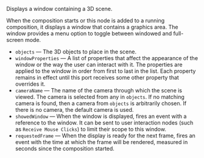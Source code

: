 Displays a window containing a 3D scene.

When the composition starts or this node is added to a running composition, it displays a window that contains a graphics area. The window provides a menu option to toggle between windowed and full-screen mode.

   - `objects` — The 3D objects to place in the scene.
   - `windowProperties` — A list of properties that affect the appearance of the window or the way the user can interact with it. The properties are applied to the window in order from first to last in the list. Each property remains in effect until this port receives some other property that overrides it. 
   - `cameraName` — The name of the camera through which the scene is viewed. The camera is selected from any in `objects`. If no matching camera is found, then a camera from `objects` is arbitrarily chosen. If there is no camera, the default camera is used. 
   - `showedWindow` — When the window is displayed, fires an event with a reference to the window. It can be sent to user interaction nodes (such as `Receive Mouse Clicks`) to limit their scope to this window. 
   - `requestedFrame` — When the display is ready for the next frame, fires an event with the time at which the frame will be rendered, measured in seconds since the composition started.
